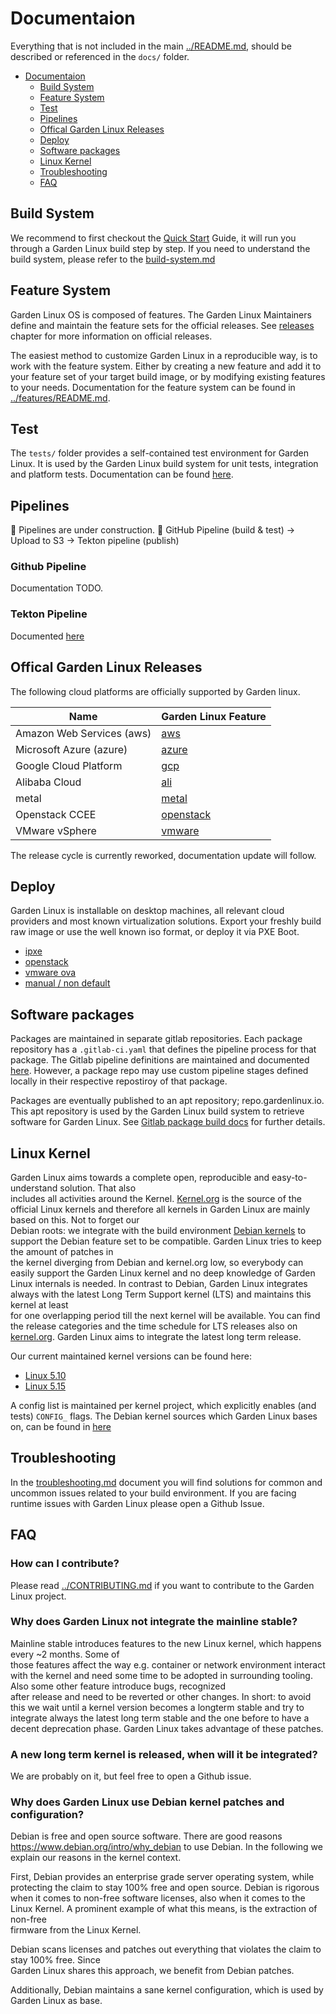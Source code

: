 
# Documentaion
Everything that is not included in the main [../README.md](../README.md),
should be described or referenced in the `docs/` folder. 

- [Documentaion](#documentaion)
  - [Build System](#build-system)
  - [Feature System](#feature-system)
  - [Test](#test)
  - [Pipelines](#pipelines)
  - [Offical Garden Linux Releases](#offical-garden-linux-releases)
  - [Deploy](#deploy)
  - [Software packages](#software-packages)
  - [Linux Kernel](#linux-kernel)
  - [Troubleshooting](#troubleshooting)
  - [FAQ](#faq)

## Build System

We recommend to first checkout the [Quick Start](../README.md#quick-start) Guide, it will run you through a Garden Linux build step by step. If you need to understand the build system, please refer to the [build-system.md](build-system.md)

## Feature System

Garden Linux OS is composed of features. The Garden Linux Maintainers define and maintain the feature sets for the official releases.
See [releases](#offical-garden-linux-releases) chapter for more information on official releases.

The easiest method to customize Garden Linux in a reproducible way, is to work with the feature system.
Either by creating a new feature and add it to your feature set of your target build image,
or by modifying existing features to your needs. Documentation for the feature system can be found in [../features/README.md](../features/README.md).

## Test

The `tests/` folder provides a self-contained test environment for Garden Linux.
It is used by the Garden Linux build system for unit tests, integration and platform tests.
Documentation can be found [here](../tests/README.md).

## Pipelines

:construction: Pipelines are under construction. :construction:	
GitHub Pipeline (build & test) -> Upload to S3 -> Tekton pipeline (publish)
 
### Github Pipeline
Documentation TODO.

### Tekton Pipeline
Documented [here](../ci/README.md)

## Offical Garden Linux Releases
The following cloud platforms are officially supported by Garden linux.

| Name                      | Garden Linux Feature              |
|---------------------------|-----------------------------------|
| Amazon Web Services (aws) | [aws](../features/aws)             |
| Microsoft Azure (azure)   | [azure](../features/azure)         |
| Google Cloud Platform     | [gcp](../features/gcp)             |
| Alibaba Cloud             | [ali](../features/ali)             |
| metal                     | [metal](../features/metal)         |
| Openstack CCEE            | [openstack](../features/openstack) |
| VMware vSphere            | [vmware](../features/vmware)       |


The release cycle is currently reworked, documentation update will follow.

## Deploy

Garden Linux is installable on desktop machines, all relevant cloud providers and most known virtualization solutions.
Export your freshly build raw image or use the well known iso format, or deploy it via PXE Boot.

- [ipxe](deploy/ipxe-install.md)
- [openstack](deploy/openstack.md)
- [vmware ova](deploy/vmware-ova.md)
- [manual / non default](deploy/install-non-default.md)


## Software packages
Packages are maintained in separate gitlab repositories. 
Each package repository has a `.gitlab-ci.yaml` that defines the pipeline process for that package.
The Gitlab pipeline definitions are maintained and documented [here](https://gitlab.com/gardenlinux/gardenlinux-package-build).
However, a package repo may use custom pipeline stages defined locally in their respective repostiroy of that package. 

Packages are eventually published to an apt repository; repo.gardenlinux.io.
This apt repository is used by the Garden Linux build system to retrieve software for Garden Linux.
See [Gitlab package build docs](https://gitlab.com/gardenlinux/gardenlinux-package-build/-/tree/main/docs) for further details.


## Linux Kernel
Garden Linux aims towards a complete open, reproducible and easy-to-understand solution. That also    
includes all activities around the Kernel. [Kernel.org](https://kernel.org) is the source of the official
Linux kernels and therefore all kernels in Garden Linux are mainly based on this. Not to forget our   
Debian roots: we integrate with the build environment [Debian kernels](https://wiki.debian.org/Kernel) to
support the Debian feature set to be compatible. Garden Linux tries to keep the amount of patches in   
the kernel diverging from Debian and kernel.org low, so everybody can easily support the Garden Linux 
kernel and no deep knowledge of Garden Linux internals is needed. In contrast to Debian, Garden Linux 
integrates always with the latest Long Term Support kernel (LTS) and maintains this kernel at least   
for one overlapping period till the next kernel will be available. You can find the release categories
and the time schedule for LTS releases also on [kernel.org](https://www.kernel.org/category/releases.html).
Garden Linux aims to integrate the latest long term release. 

Our current maintained kernel versions can be found here:
- [Linux 5.10](https://gitlab.com/gardenlinux/gardenlinux-package-linux-5.10)
- [Linux 5.15](https://gitlab.com/gardenlinux/gardenlinux-package-linux-5.15)

A config list is maintained per kernel project, which explicitly enables (and tests) `CONFIG_` flags. 
The Debian kernel sources which Garden Linux bases on, can be found in [here](https://salsa.debian.org/kernel-team/linux)

## Troubleshooting

In the [troubleshooting.md](troubleshooting.md) document you will find solutions for common and uncommon issues related to your build environment. If you are facing runtime issues with Garden Linux please open a Github Issue.

## FAQ

### How can I contribute?

Please read [../CONTRIBUTING.md](../CONTRIBUTING.md) if you want to contribute to the Garden Linux project.

### Why does Garden Linux not integrate the mainline stable?                                           
                                                                                                      
Mainline stable introduces features to the new Linux kernel, which happens every ~2 months. Some of   
those features affect the way e.g. container or network environment interact with the kernel and need 
some time to be adopted in surrounding tooling. Also some other feature introduce bugs, recognized    
after release and need to be reverted or other changes. In short: to avoid this we wait until a kernel
version becomes a longterm stable and try to integrate always the latest long term stable and the one 
before to have a decent deprecation phase. Garden Linux takes advantage of these patches.             
                                                                                                      
### A new long term kernel is released, when will it be integrated?                                    
                                                                                                      
We are probably on it, but feel free to open a Github issue.

### Why does Garden Linux use Debian kernel patches and configuration?                                 
                                                                                                      
Debian is free and open source software. There are good reasons                                       
https://www.debian.org/intro/why_debian to use Debian. In the following we explain our reasons in the 
kernel context.                                                                                       
                                                                                                    
First, Debian provides an enterprise grade server operating system, while protecting the claim to stay
100% free and open source. Debian is rigorous when it comes to non-free software licenses, also when it
comes to the Linux Kernel. A prominent example of what this means, is the extraction of non-free      
firmware from the Linux Kernel.                                                                       
                                                                                                    
Debian scans licenses and patches out everything that violates the claim to stay 100% free. Since     
Garden Linux shares this approach, we benefit from Debian patches.                                    
                                                                                                    
Additionally, Debian maintains a sane kernel configuration, which is used by Garden Linux as base.
